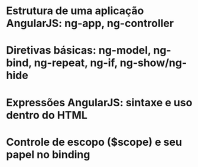 # Estrutura de uma aplicação AngularJS: ng-app, ng-controller

# Diretivas básicas: ng-model, ng-bind, ng-repeat, ng-if, ng-show/ng-hide

# Expressões AngularJS: sintaxe e uso dentro do HTML

# Controle de escopo ($scope) e seu papel no binding